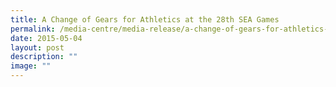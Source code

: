 ```yaml
---
title: A Change of Gears for Athletics at the 28th SEA Games
permalink: /media-centre/media-release/a-change-of-gears-for-athletics-at-the-28th-sea-games/
date: 2015-05-04
layout: post
description: ""
image: ""
---
```

